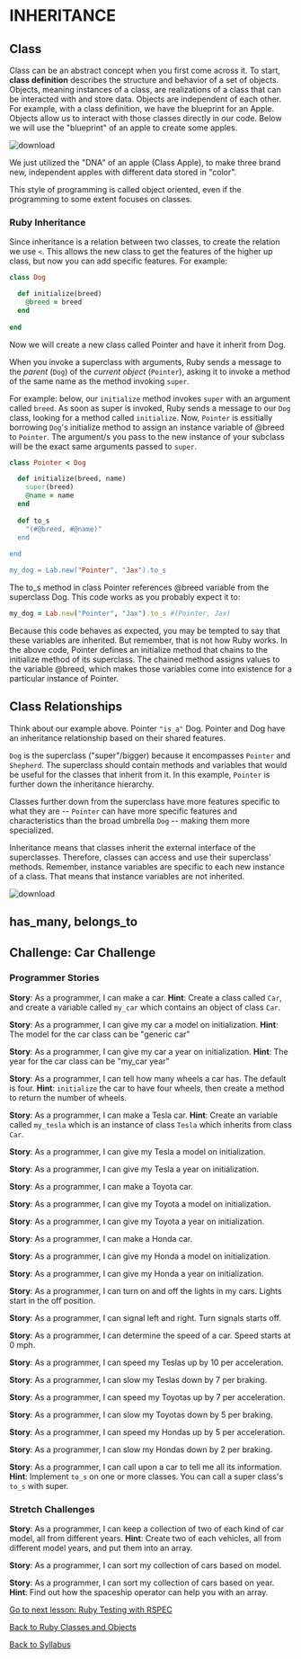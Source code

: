 # INHERITANCE

## Class
Class can be an abstract concept when you first come across it. To start, **class definition** describes the structure and behavior of a set of objects. Objects, meaning instances of a class, are realizations of a class that can be interacted with and store data. Objects are independent of each other. For example, with a class definition, we have the blueprint for an Apple. Objects allow us to interact with those classes directly in our code. Below we will use the "blueprint" of an apple to create some apples.

<img src="https://i.ibb.co/TRdWxFp/download.jpg" alt="download" border="0">

We just utilized the "DNA" of an apple (Class Apple), to make three brand new, independent apples with different data stored in "color".

This style of programming is called object oriented, even if the programming to some extent focuses on classes.

### Ruby Inheritance
Since inheritance is a relation between two classes, to create the relation we use `<`. This allows the new class to get the features of the higher up class, but now you can add specific features. For example:

```RUBY
class Dog  

  def initialize(breed)  
    @breed = breed  
  end  
  
end
```
Now we will create a new class called Pointer and have it inherit from Dog.

When you invoke a superclass with arguments, Ruby sends a message to the _parent_ (`Dog`) of the _current object_ (`Pointer`), asking it to invoke a method of the same name as the method invoking `super`. 

For example: below, our `initialize` method invokes `super` with an argument called `breed`. As soon as super is invoked, Ruby sends a message to our `Dog` class, looking for a method called `initialize`. Now, `Pointer` is essitially borrowing `Dog`'s initialize method to assign an instance variable of @breed to `Pointer`. The argument/s you pass to the new instance of your subclass will be the exact same arguments passed to `super`.

```RUBY
class Pointer < Dog  

  def initialize(breed, name)  
    super(breed)  
    @name = name  
  end  
  
  def to_s  
    "(#@breed, #@name)"  
  end  
  
end 

my_dog = Lab.new("Pointer", "Jax").to_s 
```

The to_s method in class Pointer references @breed variable from the superclass Dog. This code works as you probably expect it to:

```RUBY
my_dog = Lab.new("Pointer", "Jax").to_s #(Pointer, Jax)
```

Because this code behaves as expected, you may be tempted to say that these variables are inherited. But remember, that is not how Ruby works. In the above code, Pointer defines an initialize method that chains to the initialize method of its superclass. The chained method assigns values to the variable @breed, which makes those variables come into existence for a particular instance of Pointer.

## Class Relationships
Think about our example above. Pointer `"is_a"` Dog. Pointer and Dog have an inheritance relationship based on their shared features.

`Dog` is the superclass ("super"/bigger) because it encompasses `Pointer` and `Shepherd`. The superclass should contain methods and variables that would be useful for the classes that inherit from it. In this example, `Pointer` is further down the inheritance hierarchy.

Classes further down from the superclass have more features specific to what they are -- `Pointer` can have more specific features and characteristics than the broad umbrella `Dog` -- making them more specialized.

Inheritance means that classes inherit the external interface of the superclasses. Therefore, classes can access and use their superclass' methods. Remember, instance variables are specific to each new instance of a class. That means that instance variables are not inherited.

<img src="https://i.ibb.co/5LyRHj7/download.jpg" alt="download" border="0">


## has_many, belongs_to



## Challenge: Car Challenge

### Programmer Stories

**Story**:	As a programmer, I can make a car.
**Hint**:	Create a class called `Car`, and create a variable called `my_car` which contains an object of class `Car`.

**Story**: As a programmer, I can give my car a model on initialization. **Hint**: The model for the car class can be "generic car"

**Story**: As a programmer, I can give my car a year on initialization.
**Hint**: The year for the car class can be "my_car year"

**Story**:	As a programmer, I can tell how many wheels a car has. The default is four.
**Hint**:	`initialize` the car to have four wheels, then create a method to return the number of wheels.

**Story**:	As a programmer, I can make a Tesla car.
**Hint**:	Create an variable called `my_tesla` which is an instance of class `Tesla` which inherits from class `Car`.

**Story**: As a programmer, I can give my Tesla a model on initialization.

**Story**: As a programmer, I can give my Tesla a year on initialization.

**Story**:	As a programmer, I can make a Toyota car.

**Story**: As a programmer, I can give my Toyota a model on initialization.

**Story**: As a programmer, I can give my Toyota a year on initialization.

**Story**:	As a programmer, I can make a Honda car.

**Story**: As a programmer, I can give my Honda a model on initialization.

**Story**: As a programmer, I can give my Honda a year on initialization.

**Story**:	As a programmer, I can turn on and off the lights in my cars. Lights start in the off position.

**Story**:  As a programmer, I can signal left and right. Turn signals starts off.

**Story**:	As a programmer, I can determine the speed of a car. Speed starts at 0 mph.

**Story**:	As a programmer, I can speed my Teslas up by 10 per acceleration.

**Story**:	As a programmer, I can slow my Teslas down by 7 per braking.

**Story**:	As a programmer, I can speed my Toyotas up by 7 per acceleration.

**Story**:	As a programmer, I can slow my Toyotas down by 5 per braking.

**Story**:	As a programmer, I can speed my Hondas up by 5 per acceleration.

**Story**:	As a programmer, I can slow my Hondas down by 2 per braking.

**Story**:  As a programmer, I can call upon a car to tell me all its information.
**Hint**: Implement `to_s` on one or more classes. You can call a super class's `to_s` with super.


### Stretch Challenges

**Story**: As a programmer, I can keep a collection of two of each kind of car model, all from different years.
**Hint**:	Create two of each vehicles, all from different model years, and put them into an array.

**Story**: As a programmer, I can sort my collection of cars based on model.

**Story**: As a programmer, I can sort my collection of cars based on year.
**Hint**: Find out how the spaceship operator can help you with an array.

[Go to next lesson: Ruby Testing with RSPEC](./rspec.md)

[Back to Ruby Classes and Objects](./classes_objects.md)

[Back to Syllabus](../README.md)
